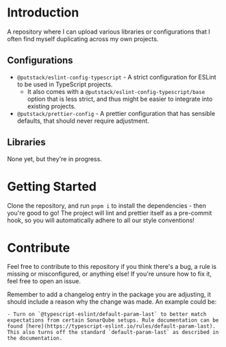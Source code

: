 # Introduction

A repository where I can upload various libraries or configurations that I often find myself duplicating across my own projects.

## Configurations

- `@putstack/eslint-config-typescript` - A strict configuration for ESLint to be used in TypeScript projects.
  - It also comes with a `@putstack/eslint-config-typescript/base` option that is less strict, and thus might be easier to integrate into existing projects.
- `@putstack/prettier-config` - A prettier configuration that has sensible defaults, that should never require adjustment.

## Libraries

None yet, but they're in progress.

# Getting Started

Clone the repository, and run `pnpm i` to install the dependencies - then you're good to go!
The project will lint and prettier itself as a pre-commit hook, so you will automatically adhere to all our style conventions!

# Contribute

Feel free to contribute to this repository if you think there's a bug, a rule is missing or misconfigured, or anything else!
If you're unsure how to fix it, feel free to open an issue.

Remember to add a changelog entry in the package you are adjusting, it should include a reason why the change was made. An example could be:

```
- Turn on `@typescript-eslint/default-param-last` to better match expectations from certain SonarQube setups. Rule documentation can be found [here](https://typescript-eslint.io/rules/default-param-last). This also turns off the standard `default-param-last` as described in the documentation.
```
